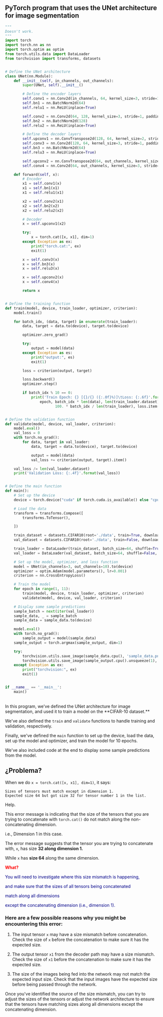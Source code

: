 ## PyTorch program that uses the UNet architecture for image segmentation

```py
"""
Doesn't work.
"""
import torch
import torch.nn as nn
import torch.optim as optim
from torch.utils.data import DataLoader
from torchvision import transforms, datasets


# Define the UNet architecture
class UNet(nn.Module):
    def __init__(self, in_channels, out_channels):
        super(UNet, self).__init__()

        # Define the encoder layers
        self.conv1 = nn.Conv2d(in_channels, 64, kernel_size=3, stride=1, padding=1)
        self.bn1 = nn.BatchNorm2d(64)
        self.relu1 = nn.ReLU(inplace=True)

        self.conv2 = nn.Conv2d(64, 128, kernel_size=3, stride=1, padding=1)
        self.bn2 = nn.BatchNorm2d(128)
        self.relu2 = nn.ReLU(inplace=True)

        # Define the decoder layers
        self.upconv1 = nn.ConvTranspose2d(128, 64, kernel_size=2, stride=2)
        self.conv3 = nn.Conv2d(128, 64, kernel_size=3, stride=1, padding=1)
        self.bn3 = nn.BatchNorm2d(64)
        self.relu3 = nn.ReLU(inplace=True)

        self.upconv2 = nn.ConvTranspose2d(64, out_channels, kernel_size=2, stride=2)
        self.conv4 = nn.Conv2d(64, out_channels, kernel_size=3, stride=1, padding=1)

    def forward(self, x):
        # Encoder
        x1 = self.conv1(x)
        x1 = self.bn1(x1)
        x1 = self.relu1(x1)

        x2 = self.conv2(x1)
        x2 = self.bn2(x2)
        x2 = self.relu2(x2)

        # Decoder
        x = self.upconv1(x2)

        try:
            x = torch.cat([x, x1], dim=1)
        except Exception as ex:
            print("torch.cat:", ex)
            exit(1)

        x = self.conv3(x)
        x = self.bn3(x)
        x = self.relu3(x)

        x = self.upconv2(x)
        x = self.conv4(x)

        return x


# Define the training function
def train(model, device, train_loader, optimizer, criterion):
    model.train()

    for batch_idx, (data, target) in enumerate(train_loader):
        data, target = data.to(device), target.to(device)

        optimizer.zero_grad()

        try:
            output = model(data)
        except Exception as es:
            print("output:", es)
            exit(1)

        loss = criterion(output, target)

        loss.backward()
        optimizer.step()

        if batch_idx % 10 == 0:
            print('Train Epoch: {} [{}/{} ({:.0f}%)]\tLoss: {:.6f}'.format(
                epoch, batch_idx * len(data), len(train_loader.dataset),
                       100. * batch_idx / len(train_loader), loss.item()))


# Define the validation function
def validate(model, device, val_loader, criterion):
    model.eval()
    val_loss = 0
    with torch.no_grad():
        for data, target in val_loader:
            data, target = data.to(device), target.to(device)

            output = model(data)
            val_loss += criterion(output, target).item()

    val_loss /= len(val_loader.dataset)
    print('Validation Loss: {:.4f}'.format(val_loss))


# Define the main function
def main():
    # Set up the device
    device = torch.device("cuda" if torch.cuda.is_available() else "cpu")

    # Load the data
    transform = transforms.Compose([
        transforms.ToTensor(),

    ])

    train_dataset = datasets.CIFAR10(root='./data', train=True, download=True, transform=transform)
    val_dataset = datasets.CIFAR10(root='./data', train=False, download=True, transform=transform)

    train_loader = DataLoader(train_dataset, batch_size=64, shuffle=True, num_workers=2)
    val_loader = DataLoader(val_dataset, batch_size=64, shuffle=False, num_workers=2)

    # Set up the model, optimizer, and loss function
    model = UNet(in_channels=3, out_channels=10).to(device)
    optimizer = optim.Adam(model.parameters(), lr=0.001)
    criterion = nn.CrossEntropyLoss()

    # Train the model
    for epoch in range(1, 11):
        train(model, device, train_loader, optimizer, criterion)
        validate(model, device, val_loader, criterion)

    # Display some sample predictions
    sample_batch = next(iter(val_loader))
    sample_data, _ = sample_batch
    sample_data = sample_data.to(device)

    model.eval()
    with torch.no_grad():
        sample_output = model(sample_data)
    sample_output = torch.argmax(sample_output, dim=1)

    try:
        torchvision.utils.save_image(sample_data.cpu(), 'sample_data.png')
        torchvision.utils.save_image(sample_output.cpu().unsqueeze(1), 'sample_output.png')
    except Exception as ex:
        print("torchvision:", ex)
        exit(1)


if __name__ == '__main__':
    main()

```

<br>
In this program, we've defined the UNet architecture for image segmentation, 
and used it to train a model on the **CIFAR-10 dataset.** 

We've also defined the `train` and `validate` functions to handle training and validation, respectively. 

Finally, we've defined the `main` function to set up the device, load the data, set up the model and optimizer, and train the model for 10 epochs. 

We've also included code at the end to display some sample predictions from the model.

## ¿Problema?

When we do `x = torch.cat([x, x1], dim=1)`, it says: 

```
Sizes of tensors must match except in dimension 1. 
Expected size 64 but got size 32 for tensor number 1 in the list. 
```

Help.

This error message is indicating that the size of the tensors that you are trying to concatenate with `torch.cat()` do not match along the non-concatenating dimension.

i.e., Dimension 1 in this case.

The error message suggests that the tensor you are trying to concatenate with, `x`, has size **32 along dimension 1.**

While `x` has **size 64** along the same dimension.

<span style="color: red;font-weight:bold">What?</span>

<span style="color: #000088;">You will need to investigate where this size mismatch is happening,</span>

<span style="color: #000088;">and make sure that the sizes of all tensors being concatenated</span>

<span style="color: #000088;">match along all dimensions</span>

<span style="color: #000088;">except the concatenating dimension (i.e., dimension 1).</span>

### Here are a few possible reasons why you might be encountering this error:

1. The input tensor `x` may have a size mismatch before concatenation. Check the size of `x` before the concatenation to make sure it has the expected size.

2. The output tensor `x1` from the decoder path may have a size mismatch. Check the size of `x1` before the concatenation to make sure it has the expected size.

3. The size of the images being fed into the network may not match the expected input size. Check that the input images have the expected size before being passed through the network.

Once you've identified the source of the size mismatch, you can try to adjust the sizes of the tensors or adjust the network architecture to ensure that the tensors have matching sizes along all dimensions except the concatenating dimension.

